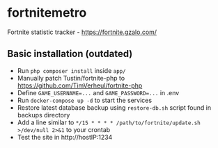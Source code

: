 # fortnitemetro
Fortnite statistic tracker - https://fortnite.gzalo.com/

## Basic installation (outdated)
- Run `php composer install` inside `app/`
- Manually patch Tustin/fortnite-php to https://github.com/TimVerheul/fortnite-php
- Define `GAME_USERNAME=...` and `GAME_PASSWORD=...` in .env
- Run `docker-compose up -d` to start the services
- Restore latest database backup using `restore-db.sh` script found in backups directory
- Add a line similar to `*/15 * * * * /path/to/fortnite/update.sh >/dev/null 2>&1` to your crontab
- Test the site in http://hostIP:1234
